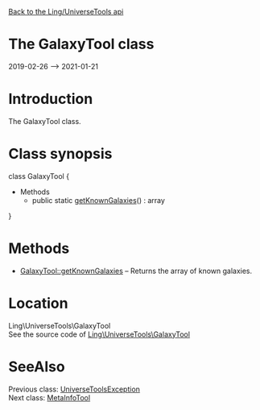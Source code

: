 [Back to the Ling/UniverseTools api](https://github.com/lingtalfi/UniverseTools/blob/master/doc/api/Ling/UniverseTools.md)



The GalaxyTool class
================
2019-02-26 --> 2021-01-21






Introduction
============

The GalaxyTool class.



Class synopsis
==============


class <span class="pl-k">GalaxyTool</span>  {

- Methods
    - public static [getKnownGalaxies](https://github.com/lingtalfi/UniverseTools/blob/master/doc/api/Ling/UniverseTools/GalaxyTool/getKnownGalaxies.md)() : array

}






Methods
==============

- [GalaxyTool::getKnownGalaxies](https://github.com/lingtalfi/UniverseTools/blob/master/doc/api/Ling/UniverseTools/GalaxyTool/getKnownGalaxies.md) &ndash; Returns the array of known galaxies.





Location
=============
Ling\UniverseTools\GalaxyTool<br>
See the source code of [Ling\UniverseTools\GalaxyTool](https://github.com/lingtalfi/UniverseTools/blob/master/GalaxyTool.php)



SeeAlso
==============
Previous class: [UniverseToolsException](https://github.com/lingtalfi/UniverseTools/blob/master/doc/api/Ling/UniverseTools/Exception/UniverseToolsException.md)<br>Next class: [MetaInfoTool](https://github.com/lingtalfi/UniverseTools/blob/master/doc/api/Ling/UniverseTools/MetaInfoTool.md)<br>
